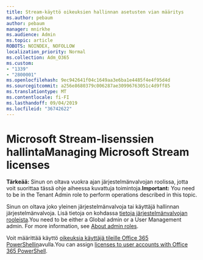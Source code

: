 ```yaml
---
title: Stream-käyttö oikeuksien hallinnan asetusten vian määritys
ms.author: pebaum
author: pebaum
manager: mnirkhe
ms.audience: Admin
ms.topic: article
ROBOTS: NOINDEX, NOFOLLOW
localization_priority: Normal
ms.collection: Adm_O365
ms.custom:
- "1339"
- "2800001"
ms.openlocfilehash: 9ec942641f04c1649aa3e6ba1e4485f4e4f95d4d
ms.sourcegitcommit: a256e8680379c006287ae30996763051c4d9ff85
ms.translationtype: MT
ms.contentlocale: fi-FI
ms.lasthandoff: 09/04/2019
ms.locfileid: "36742622"
---
```

# <a name="managing-microsoft-stream-licenses"></a><span data-ttu-id="c2e92-102">Microsoft Stream-lisenssien hallinta</span><span class="sxs-lookup"><span data-stu-id="c2e92-102">Managing Microsoft Stream licenses</span></span>

<span data-ttu-id="c2e92-103">**Tärkeää:** Sinun on oltava vuokra ajan järjestelmänvalvojan roolissa, jotta voit suorittaa tässä ohje aiheessa kuvattuja toimintoja.</span><span class="sxs-lookup"><span data-stu-id="c2e92-103">**Important:** You need to be in the Tenant Admin role to perform operations described in this topic.</span></span>

<span data-ttu-id="c2e92-104">Sinun on oltava joko yleinen järjestelmänvalvoja tai käyttäjä hallinnan järjestelmänvalvoja. Lisä tietoja on kohdassa [tietoja järjestelmänvalvojan rooleista](https://docs.microsoft.com/office365/admin/add-users/about-admin-roles).</span><span class="sxs-lookup"><span data-stu-id="c2e92-104">You need to be either a Global admin or a User Management admin. For more information, see [About admin roles](https://docs.microsoft.com/office365/admin/add-users/about-admin-roles).</span></span>

<span data-ttu-id="c2e92-105">Voit määrittää käyttö [oikeuksia käyttäjä tileille Office 365 PowerShellin](https://go.microsoft.com/fwlink/p/?linkid=850410)avulla.</span><span class="sxs-lookup"><span data-stu-id="c2e92-105">You can assign [licenses to user accounts with Office 365 PowerShell](https://go.microsoft.com/fwlink/p/?linkid=850410).</span></span>
